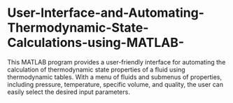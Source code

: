 # User-Interface-and-Automating-Thermodynamic-State-Calculations-using-MATLAB-
This MATLAB program provides a user-friendly interface for automating the calculation of thermodynamic state properties of a fluid using thermodynamic tables. With a menu of fluids and submenus of properties, including pressure, temperature, specific volume, and quality, the user can easily select the desired input parameters. 
